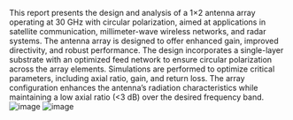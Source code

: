 This report presents the design and analysis of a 1×2 antenna array operating at 30 GHz with circular polarization, aimed at applications in satellite communication, millimeter-wave wireless networks, and radar systems. The antenna array is designed to offer enhanced gain, improved directivity, and robust performance. 
The design incorporates a single-layer substrate with an optimized feed network to ensure circular polarization across the array elements. Simulations are performed to optimize critical parameters, including axial ratio, gain, and return loss. The array configuration enhances the antenna’s radiation characteristics while maintaining a low axial ratio (<3 dB) over the desired frequency band.
![image](https://github.com/user-attachments/assets/bdbcd4de-8a1a-41c4-8e66-f18005c49821)
![image](https://github.com/user-attachments/assets/61d2339a-4ff9-4386-9216-d10e12682ca2)
